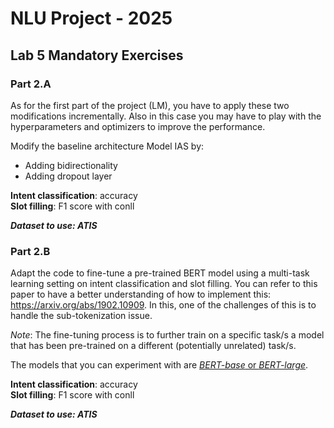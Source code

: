 # NLU Project - 2025

## Lab 5 Mandatory Exercises

### Part 2.A
As for the first part of the project (LM), you have to apply these two modifications incrementally. Also in this case you may have to play with the hyperparameters and optimizers to improve the performance. 

Modify the baseline architecture Model IAS by:
- Adding bidirectionality
- Adding dropout layer

**Intent classification**: accuracy <br>
**Slot filling**: F1 score with conll

***Dataset to use: ATIS***

### Part 2.B

Adapt the code to fine-tune a pre-trained BERT model using a multi-task learning setting on intent classification and slot filling. 
You can refer to this paper to have a better understanding of how to implement this: https://arxiv.org/abs/1902.10909. In this, one of the challenges of this is to handle the sub-tokenization issue.

*Note*: The fine-tuning process is to further train on a specific task/s a model that has been pre-trained on a different (potentially unrelated) task/s.


The models that you can experiment with are [*BERT-base* or *BERT-large*](https://huggingface.co/google-bert/bert-base-uncased). 

**Intent classification**: accuracy <br>
**Slot filling**: F1 score with conll

***Dataset to use: ATIS***  
